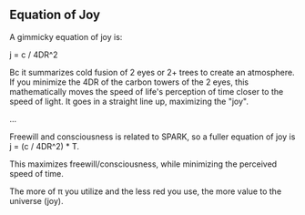 ## Equation of Joy

A gimmicky equation of joy is: 

j = c / 4DR^2

Bc it summarizes cold fusion of 2 eyes or 2+ trees to create an atmosphere. If you minimize the 4DR of the carbon towers of the 2 eyes, this mathematically moves the speed of life's perception of time closer to the speed of light. It goes in a straight line up, maximizing the "joy".

...

Freewill and consciousness is related to SPARK, so a fuller equation of joy is j = (c / 4DR^2) * T.

This maximizes freewill/consciousness, while minimizing the perceived speed of time.

The more of π you utilize and the less red you use, the more value to the universe (joy).